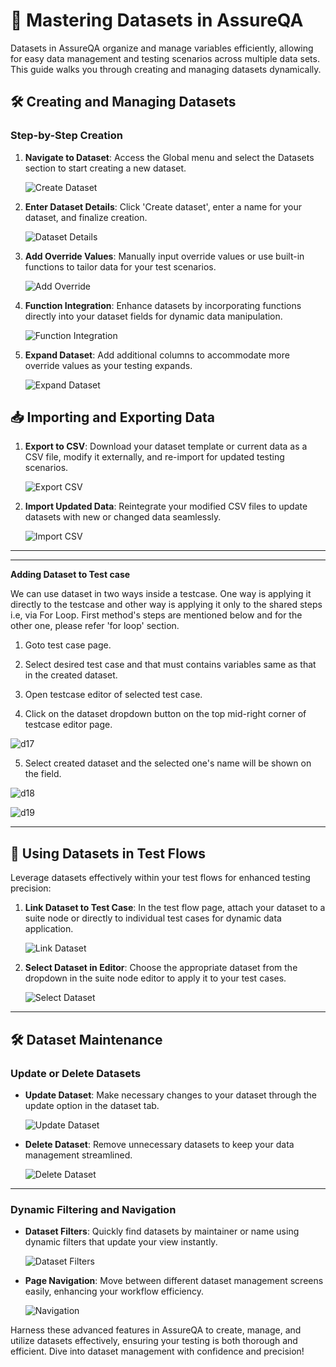 ﻿# 🌟 Mastering Datasets in AssureQA

Datasets in AssureQA organize and manage variables efficiently, allowing for easy data management and testing scenarios across multiple data sets. This guide walks you through creating and managing datasets dynamically.

## 🛠️ Creating and Managing Datasets

### Step-by-Step Creation

1. **Navigate to Dataset**:
   Access the Global menu and select the Datasets section to start creating a new dataset.

   ![Create Dataset](/DatasetImages/d1.png)

2. **Enter Dataset Details**:
   Click 'Create dataset', enter a name for your dataset, and finalize creation.

   ![Dataset Details](/DatasetImages/d2.png)

3. **Add Override Values**:
   Manually input override values or use built-in functions to tailor data for your test scenarios.

   ![Add Override](/DatasetImages/d4.png)

4. **Function Integration**:
   Enhance datasets by incorporating functions directly into your dataset fields for dynamic data manipulation.

   ![Function Integration](/DatasetImages/d6.png)

5. **Expand Dataset**:
   Add additional columns to accommodate more override values as your testing expands.

   ![Expand Dataset](/DatasetImages/d8.png)

## 📥 Importing and Exporting Data

1. **Export to CSV**:
   Download your dataset template or current data as a CSV file, modify it externally, and re-import for updated testing scenarios.

   ![Export CSV](/DatasetImages/d11.png)

2. **Import Updated Data**:
   Reintegrate your modified CSV files to update datasets with new or changed data seamlessly.

   ![Import CSV](/DatasetImages/d12.png)

---


---

**Adding Dataset to Test case**

We can use dataset in two ways inside a testcase. One way is applying it directly to the testcase and other way is applying it only to the shared steps i.e, via For Loop. First method's steps are mentioned below and for the other one, please refer 'for loop' section.

 1. Goto test case page.
 
 2. Select desired test case and that must contains variables same as that in the created dataset.
 
 3. Open testcase editor of selected test case. 
 
 4. Click on the dataset dropdown button on the top mid-right corner of testcase editor page.
 
 ![d17](/DatasetImages/d17.png)
 
 5. Select created dataset and the selected one's name will be shown on the field.

 ![d18](/DatasetImages/d18.png)
 
 ![d19](/DatasetImages/d19.png)

---

## 🔄 Using Datasets in Test Flows

Leverage datasets effectively within your test flows for enhanced testing precision:

1. **Link Dataset to Test Case**:
   In the test flow page, attach your dataset to a suite node or directly to individual test cases for dynamic data application.

   ![Link Dataset](/DatasetImages/d20.png)

2. **Select Dataset in Editor**:
   Choose the appropriate dataset from the dropdown in the suite node editor to apply it to your test cases.

   ![Select Dataset](/DatasetImages/d21.png)

---


## 🛠️ Dataset Maintenance

### Update or Delete Datasets

- **Update Dataset**:
  Make necessary changes to your dataset through the update option in the dataset tab.

  ![Update Dataset](/DatasetImages/d23.png)

- **Delete Dataset**:
  Remove unnecessary datasets to keep your data management streamlined.

  ![Delete Dataset](/DatasetImages/d25.png)

---

### Dynamic Filtering and Navigation

- **Dataset Filters**:
  Quickly find datasets by maintainer or name using dynamic filters that update your view instantly.

  ![Dataset Filters](/DatasetImages/d27.png)

- **Page Navigation**:
  Move between different dataset management screens easily, enhancing your workflow efficiency.

  ![Navigation](/DatasetImages/d28.png)

Harness these advanced features in AssureQA to create, manage, and utilize datasets effectively, ensuring your testing is both thorough and efficient. Dive into dataset management with confidence and precision!
